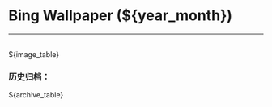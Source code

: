 # Bing Wallpaper (${year_month})
**************
| | | |
| :----: | :----: | :----: |
${image_table}

### 历史归档：

${archive_table}
